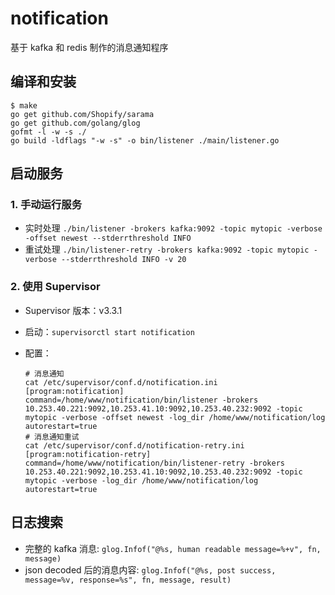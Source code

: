 notification
============

基于 kafka 和 redis 制作的消息通知程序

## 编译和安装

```shell
$ make
go get github.com/Shopify/sarama
go get github.com/golang/glog
gofmt -l -w -s ./
go build -ldflags "-w -s" -o bin/listener ./main/listener.go
```

##  启动服务

### 1. 手动运行服务

- 实时处理 `./bin/listener -brokers kafka:9092 -topic mytopic -verbose -offset newest --stderrthreshold INFO`
- 重试处理 `./bin/listener-retry -brokers kafka:9092 -topic mytopic -verbose --stderrthreshold INFO -v 20`

### 2. 使用 Supervisor

- Supervisor 版本：v3.3.1

- 启动：`supervisorctl start notification`

- 配置：
  ```shell
  # 消息通知
  cat /etc/supervisor/conf.d/notification.ini
  [program:notification]
  command=/home/www/notification/bin/listener -brokers 10.253.40.221:9092,10.253.41.10:9092,10.253.40.232:9092 -topic mytopic -verbose -offset newest -log_dir /home/www/notification/log
  autorestart=true
  # 消息通知重试
  cat /etc/supervisor/conf.d/notification-retry.ini
  [program:notification-retry]
  command=/home/www/notification/bin/listener-retry -brokers 10.253.40.221:9092,10.253.41.10:9092,10.253.40.232:9092 -topic mytopic -verbose -log_dir /home/www/notification/log
  autorestart=true
  ```

## 日志搜索

- 完整的 kafka 消息: `glog.Infof("@%s, human readable message=%+v", fn, message)`
- json decoded 后的消息内容: `glog.Infof("@%s, post success, message=%v, response=%s", fn, message, result)`
